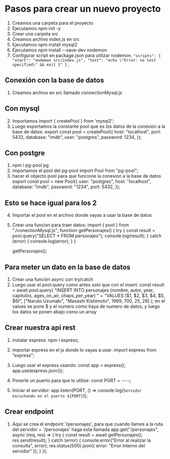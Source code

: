 # Pasos para crear un nuevo proyecto

1. Creamos una carpeta para el proyecto
2. Ejecutamos npm init -y
3. Crear una carpeta src
4. Creamos archivo index.js en src
5. Ejecutamos npm install mysql2
6. Ejecutamos npm install --save-dev nodemon
7. Configurar script en package.json para utilizar nodemon.
   `"scripts": {
  "start": "nodemon src/index.js",
  "test": "echo \"Error: no test specified\" && exit 1"
},`

## Conexión con la base de datos

1.  Creamos archivo en src llamado connectionMysql.js

## Con mysql

2.  Importamos import { createPool } from 'mysql2';
3.  Luego exportamos la constante pool que es los datos de la conexion a la base de datos:
    export const pool = createPool({
    host: "localhost",
    port: 5432,
    database: "imdb",
    user: "postgres",
    password: 1234,
    });

## Con postgre

1.  npm i pg-pool pg
2.  importamos el pool del pg-pool
    import Pool from "pg-pool";
3.  hacer el objecto pool para que funcione la conexion a la base de datos
    export const pool = new Pool({
    user: "postgres",
    host: "localhost",
    database: "imdb",
    password: "1234",
    port: 5432,
    });

## Esto se hace igual para los 2

4.  Importar el pool en el archivo donde vayas a usar la base de datos
5.  Crear una funcion para traer datos:
    import { pool } from "./conectionMysql.js";
    function getPersonajes() {
    try {
    const result = pool.query("SELECT \* FROM personajes");
    console.log(result);
    } catch (error) {
    console.log(error);
    }
    }

    getPersonajes();

## Para meter un dato en la base de datos

1. Crear una función async con try/catch
2. Luego usar el pool.query como antes solo que con el insert:
   const result = await pool.query(
   "INSERT INTO personajes (nombre, autor, year, capitulos, ages_on_air, chaps_per_year) " +
   "VALUES ($1, $2, $3, $4, $5, $6)",
   ["Naruto Uzumaki", "Masashi Kishimoto", 1999, 700, 25, 28]
   );
   en el values se pone $ y el numero como haya de numero de datos, y luego los datos se ponen abajo como un array

## Crear nuestra api rest

1. instalar express: npm i express;
2. importar express en el js donde lo vayas a usar: import express from "express";
3. Luego usar el express usando:
   const app = express();
   app.use(express.json());

4. Ponerle un puerto para que lo utilize: const PORT = ----;
5. Iniciar el servidor: app.listen(PORT, () => console.log(`Servidor escuchando en el puerto ${PORT}`));

## Crear endpoint

1. Aqui se crea el endpoint '/personajes', para que cuando llames a la ruta del servidor + '/personajes' haga esta llamada
   app.get("/personajes", async (req, res) => {
   try {
   const result = await getPersonajes();
   res.send(result);
   } catch (error) {
   console.error("Error al realizar la consulta", error);
   res.status(500).json({ error: "Error interno del servidor" });
   }
   });
